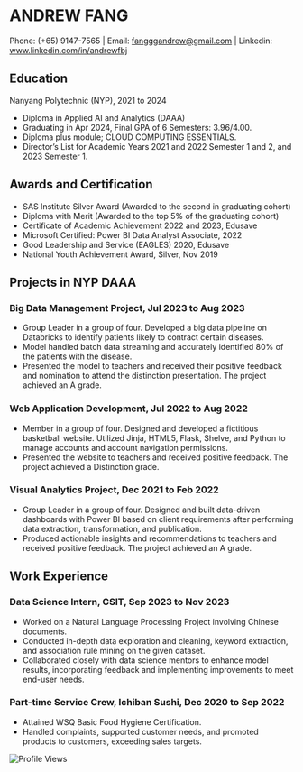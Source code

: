 # ANDREW FANG
Phone: (+65) 9147-7565 | Email: fangggandrew@gmail.com | Linkedin: www.linkedin.com/in/andrewfbj

## Education
Nanyang Polytechnic (NYP), 2021 to 2024
- Diploma in Applied AI and Analytics (DAAA)
- Graduating in Apr 2024, Final GPA of 6 Semesters: 3.96/4.00.
- Diploma plus module; CLOUD COMPUTING ESSENTIALS.
- Director’s List for Academic Years 2021 and 2022 Semester 1 and 2, and 2023 Semester 1.

## Awards and Certification
- SAS Institute Silver Award (Awarded to the second in graduating cohort)
- Diploma with Merit (Awarded to the top 5% of the graduating cohort)
- Certificate of Academic Achievement 2022 and 2023, Edusave
- Microsoft Certified: Power BI Data Analyst Associate, 2022
- Good Leadership and Service (EAGLES) 2020, Edusave
- National Youth Achievement Award, Silver, Nov 2019 

## Projects in NYP DAAA

### Big Data Management Project, Jul 2023 to Aug 2023
-	Group Leader in a group of four. Developed a big data pipeline on Databricks to identify patients likely to contract certain diseases.
-	Model handled batch data streaming and accurately identified 80% of the patients with the disease.
-	Presented the model to teachers and received their positive feedback and nomination to attend the distinction presentation. The project achieved an A grade.

### Web Application Development, Jul 2022 to Aug 2022
-	Member in a group of four. Designed and developed a fictitious basketball website. Utilized Jinja, HTML5, Flask, Shelve, and Python to manage accounts and account navigation permissions.
-	Presented the website to teachers and received positive feedback. The project achieved a Distinction grade.

### Visual Analytics Project, Dec 2021 to Feb 2022
-	Group Leader in a group of four. Designed and built data-driven dashboards with Power BI based on client requirements after performing data extraction, transformation, and publication. 
-	Produced actionable insights and recommendations to teachers and received positive feedback. The project achieved an A grade.

## Work Experience

### Data Science Intern, CSIT, Sep 2023 to Nov 2023
-	Worked on a Natural Language Processing Project involving Chinese documents.
-	Conducted in-depth data exploration and cleaning, keyword extraction, and association rule mining on the given dataset.
-	Collaborated closely with data science mentors to enhance model results, incorporating feedback and implementing improvements to meet end-user needs.

### Part-time Service Crew, Ichiban Sushi, Dec 2020 to Sep 2022
-	Attained WSQ Basic Food Hygiene Certification.
-	Handled complaints, supported customer needs, and promoted products to customers, exceeding sales targets.

<p align="left"> <img src="https://komarev.com/ghpvc/?username=exfang&label=Profile%20views&color=0e75b6&style=flat" alt="Profile Views" /> </p>
